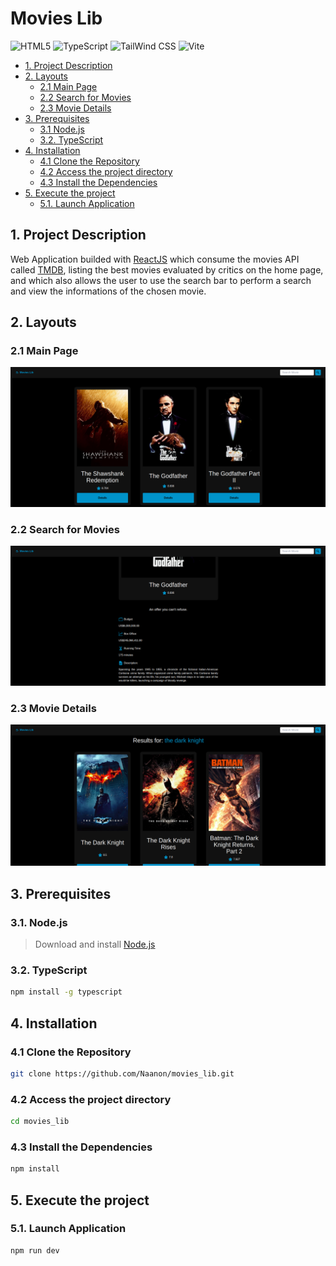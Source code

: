 # Movies Lib
<img height="50" width="50" alt="HTML5" src="https://cdn.jsdelivr.net/gh/devicons/devicon@latest/icons/html5/html5-original.svg" /> <img height="50" width="50" alt="TypeScript" src="https://cdn.jsdelivr.net/gh/devicons/devicon@latest/icons/typescript/typescript-original.svg" /> <img height="50" width="50" alt="TailWind CSS" src="https://cdn.jsdelivr.net/gh/devicons/devicon@latest/icons/tailwindcss/tailwindcss-original.svg" /> <img height="50" width="50" alt="Vite" src="https://cdn.jsdelivr.net/gh/devicons/devicon@latest/icons/vitejs/vitejs-original.svg" />


  - [1. Project Description](#1-project-description)
  - [2. Layouts](#2-layouts)
    - [2.1 Main Page](#21-main-page)
    - [2.2 Search for Movies](#22-search-for-movies)
    - [2.3 Movie Details](#23-movie-details)
  - [3. Prerequisites](#3-prerequisites)
    - [3.1 Node.js](#31-nodejs)
    - [3.2. TypeScript](#32-typescript)
  - [4. Installation](#4-installation)
    - [4.1 Clone the Repository](#41-clone-the-repository)
    - [4.2 Access the project directory](#42-access-the-project-directory)
    - [4.3 Install the Dependencies](#43-install-the-dependencies)
  - [5. Execute the project](#5-execute-the-project)
    - [5.1. Launch Application](#51-launch-application)
  
## 1. Project Description
Web Application builded with [ReactJS](https://reactjs.org/) which consume the movies API called [TMDB](https://developers.themoviedb.org/3/getting-started/introduction), listing the best movies evaluated by critics on the home page, and which also allows the user to use the search bar to perform a search and view the informations of the chosen movie.

## 2. Layouts

### 2.1 Main Page
<img src="images/1.png"/>

### 2.2 Search for Movies
<img src="images/2.png"/>

### 2.3 Movie Details
<img src="images/3.png"/>

## 3. Prerequisites
### 3.1. Node.js
> Download and install [Node.js](https://nodejs.org/)
### 3.2. TypeScript
   ```sh
   npm install -g typescript
   ```
   
## 4. Installation
### 4.1 Clone the Repository
   ```sh
   git clone https://github.com/Naanon/movies_lib.git
   ```
### 4.2 Access the project directory  
   ```sh
   cd movies_lib
   ```
### 4.3 Install the Dependencies
   ```sh
   npm install
   ```
## 5. Execute the project
### 5.1. Launch Application
   ```sh
   npm run dev
   ```
